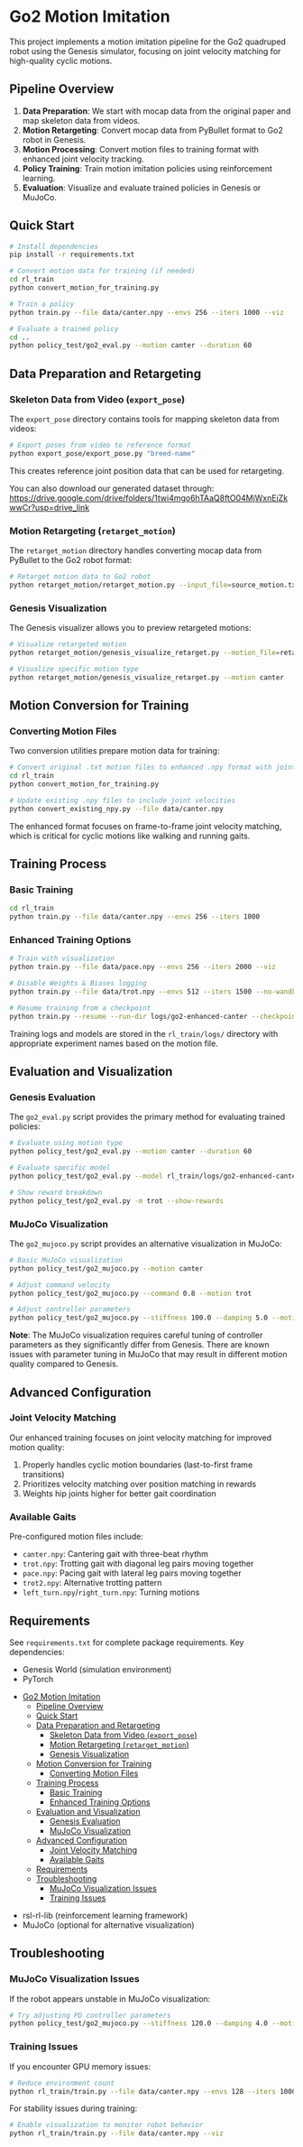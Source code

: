 # Go2 Motion Imitation

This project implements a motion imitation pipeline for the Go2 quadruped robot using the Genesis simulator, focusing on joint velocity matching for high-quality cyclic motions.

## Pipeline Overview

1. **Data Preparation**: We start with mocap data from the original paper and map skeleton data from videos.
2. **Motion Retargeting**: Convert mocap data from PyBullet format to Go2 robot in Genesis.
3. **Motion Processing**: Convert motion files to training format with enhanced joint velocity tracking.
4. **Policy Training**: Train motion imitation policies using reinforcement learning.
5. **Evaluation**: Visualize and evaluate trained policies in Genesis or MuJoCo.

## Quick Start

```bash
# Install dependencies
pip install -r requirements.txt

# Convert motion data for training (if needed)
cd rl_train
python convert_motion_for_training.py

# Train a policy
python train.py --file data/canter.npy --envs 256 --iters 1000 --viz

# Evaluate a trained policy
cd ..
python policy_test/go2_eval.py --motion canter --duration 60
```

## Data Preparation and Retargeting

### Skeleton Data from Video (`export_pose`)

The `export_pose` directory contains tools for mapping skeleton data from videos:

```bash
# Export poses from video to reference format
python export_pose/export_pose.py "breed-name"
```

This creates reference joint position data that can be used for retargeting.

You can also download our generated dataset through:
 https://drive.google.com/drive/folders/1twi4mgo6hTAaQ8ftO04MjWxnEjZkwwCr?usp=drive_link

### Motion Retargeting (`retarget_motion`)

The `retarget_motion` directory handles converting mocap data from PyBullet to the Go2 robot format:

```bash
# Retarget motion data to Go2 robot
python retarget_motion/retarget_motion.py --input_file=source_motion.txt --output_file=retargeted_motion.txt
```

### Genesis Visualization

The Genesis visualizer allows you to preview retargeted motions:

```bash
# Visualize retargeted motion
python retarget_motion/genesis_visualize_retarget.py --motion_file=retargeted_motion.txt

# Visualize specific motion type
python retarget_motion/genesis_visualize_retarget.py --motion canter
```

## Motion Conversion for Training

### Converting Motion Files

Two conversion utilities prepare motion data for training:

```bash
# Convert original .txt motion files to enhanced .npy format with joint velocities
cd rl_train
python convert_motion_for_training.py

# Update existing .npy files to include joint velocities
python convert_existing_npy.py --file data/canter.npy
```

The enhanced format focuses on frame-to-frame joint velocity matching, which is critical for cyclic motions like walking and running gaits.

## Training Process

### Basic Training

```bash
cd rl_train
python train.py --file data/canter.npy --envs 256 --iters 1000
```

### Enhanced Training Options

```bash
# Train with visualization
python train.py --file data/pace.npy --envs 256 --iters 2000 --viz

# Disable Weights & Biases logging
python train.py --file data/trot.npy --envs 512 --iters 1500 --no-wandb

# Resume training from a checkpoint
python train.py --resume --run-dir logs/go2-enhanced-canter --checkpoint 500 --iters 2000
```

Training logs and models are stored in the `rl_train/logs/` directory with appropriate experiment names based on the motion file.

## Evaluation and Visualization

### Genesis Evaluation

The `go2_eval.py` script provides the primary method for evaluating trained policies:

```bash
# Evaluate using motion type
python policy_test/go2_eval.py --motion canter --duration 60

# Evaluate specific model
python policy_test/go2_eval.py --model rl_train/logs/go2-enhanced-canter/model_999.pt

# Show reward breakdown
python policy_test/go2_eval.py -m trot --show-rewards
```

### MuJoCo Visualization

The `go2_mujoco.py` script provides an alternative visualization in MuJoCo:

```bash
# Basic MuJoCo visualization
python policy_test/go2_mujoco.py --motion canter

# Adjust command velocity
python policy_test/go2_mujoco.py --command 0.8 --motion trot

# Adjust controller parameters
python policy_test/go2_mujoco.py --stiffness 100.0 --damping 5.0 --motion pace
```

**Note**: The MuJoCo visualization requires careful tuning of controller parameters as they significantly differ from Genesis. There are known issues with parameter tuning in MuJoCo that may result in different motion quality compared to Genesis.

## Advanced Configuration

### Joint Velocity Matching

Our enhanced training focuses on joint velocity matching for improved motion quality:

1. Properly handles cyclic motion boundaries (last-to-first frame transitions)
2. Prioritizes velocity matching over position matching in rewards
3. Weights hip joints higher for better gait coordination

### Available Gaits

Pre-configured motion files include:
- `canter.npy`: Cantering gait with three-beat rhythm
- `trot.npy`: Trotting gait with diagonal leg pairs moving together
- `pace.npy`: Pacing gait with lateral leg pairs moving together
- `trot2.npy`: Alternative trotting pattern
- `left_turn.npy`/`right_turn.npy`: Turning motions

## Requirements

See `requirements.txt` for complete package requirements. Key dependencies:
- Genesis World (simulation environment)
- PyTorch
<!-- @import "[TOC]" {cmd="toc" depthFrom=1 depthTo=6 orderedList=false} -->

<!-- code_chunk_output -->

- [Go2 Motion Imitation](#go2-motion-imitation)
  - [Pipeline Overview](#pipeline-overview)
  - [Quick Start](#quick-start)
  - [Data Preparation and Retargeting](#data-preparation-and-retargeting)
    - [Skeleton Data from Video (`export_pose`)](#skeleton-data-from-video-export_pose)
    - [Motion Retargeting (`retarget_motion`)](#motion-retargeting-retarget_motion)
    - [Genesis Visualization](#genesis-visualization)
  - [Motion Conversion for Training](#motion-conversion-for-training)
    - [Converting Motion Files](#converting-motion-files)
  - [Training Process](#training-process)
    - [Basic Training](#basic-training)
    - [Enhanced Training Options](#enhanced-training-options)
  - [Evaluation and Visualization](#evaluation-and-visualization)
    - [Genesis Evaluation](#genesis-evaluation)
    - [MuJoCo Visualization](#mujoco-visualization)
  - [Advanced Configuration](#advanced-configuration)
    - [Joint Velocity Matching](#joint-velocity-matching)
    - [Available Gaits](#available-gaits)
  - [Requirements](#requirements)
  - [Troubleshooting](#troubleshooting)
    - [MuJoCo Visualization Issues](#mujoco-visualization-issues)
    - [Training Issues](#training-issues)

<!-- /code_chunk_output -->


- rsl-rl-lib (reinforcement learning framework)
- MuJoCo (optional for alternative visualization)

## Troubleshooting

### MuJoCo Visualization Issues

If the robot appears unstable in MuJoCo visualization:
```bash
# Try adjusting PD controller parameters
python policy_test/go2_mujoco.py --stiffness 120.0 --damping 4.0 --motion canter
```

### Training Issues

If you encounter GPU memory issues:
```bash
# Reduce environment count
python rl_train/train.py --file data/canter.npy --envs 128 --iters 1000
```

For stability issues during training:
```bash
# Enable visualization to monitor robot behavior
python rl_train/train.py --file data/canter.npy --viz
``` 
